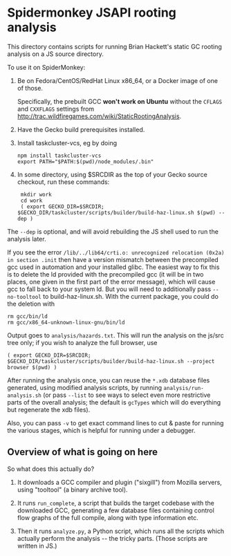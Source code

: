 # Spidermonkey JSAPI rooting analysis

This directory contains scripts for running Brian Hackett's static GC rooting
analysis on a JS source directory.

To use it on SpiderMonkey:

1.  Be on Fedora/CentOS/RedHat Linux x86_64, or a Docker image of one of those.

    Specifically, the prebuilt GCC **won't work on Ubuntu**
    without the `CFLAGS` and `CXXFLAGS` settings from
    <http://trac.wildfiregames.com/wiki/StaticRootingAnalysis>.

2.  Have the Gecko build prerequisites installed.

3.  Install taskcluster-vcs, eg by doing

        npm install taskcluster-vcs
        export PATH="$PATH:$(pwd)/node_modules/.bin"

4. In some directory, using $SRCDIR as the top of your Gecko source checkout,
    run these commands:

        mkdir work
        cd work
        ( export GECKO_DIR=$SRCDIR; $GECKO_DIR/taskcluster/scripts/builder/build-haz-linux.sh $(pwd) --dep )

The `--dep` is optional, and will avoid rebuilding the JS shell used to run the
analysis later.

If you see the error ``/lib/../lib64/crti.o: unrecognized relocation (0x2a) in section .init`` then have a version mismatch between the precompiled gcc used in automation and your installed glibc. The easiest way to fix this is to delete the ld provided with the precompiled gcc (it will be in two places, one given in the first part of the error message), which will cause gcc to fall back to your system ld. But you will need to additionally pass ``--no-tooltool`` to build-haz-linux.sh. With the current package, you could do the deletion with

    rm gcc/bin/ld
    rm gcc/x86_64-unknown-linux-gnu/bin/ld

Output goes to `analysis/hazards.txt`. This will run the
analysis on the js/src tree only; if you wish to analyze the full browser, use

    ( export GECKO_DIR=$SRCDIR; $GECKO_DIR/taskcluster/scripts/builder/build-haz-linux.sh --project browser $(pwd) )

After running the analysis once, you can reuse the `*.xdb` database files
generated, using modified analysis scripts, by running
`analysis/run-analysis.sh` (or pass `--list` to see ways to select even more
restrictive parts of the overall analysis; the default is `gcTypes` which will
do everything but regenerate the xdb files).

Also, you can pass `-v` to get exact command lines to cut & paste for running the
various stages, which is helpful for running under a debugger.


## Overview of what is going on here

So what does this actually do?

1.  It downloads a GCC compiler and plugin ("sixgill") from Mozilla servers, using
    "tooltool" (a binary archive tool).

2. It runs `run_complete`, a script that builds the target codebase with the
    downloaded GCC, generating a few database files containing control flow
    graphs of the full compile, along with type information etc.

3.  Then it runs `analyze.py`, a Python script, which runs all the scripts
    which actually perform the analysis -- the tricky parts.
    (Those scripts are written in JS.)
